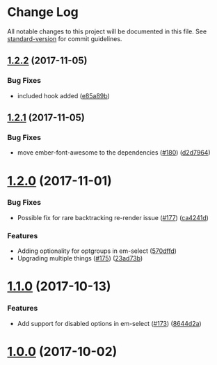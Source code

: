 # Change Log

All notable changes to this project will be documented in this file. See [standard-version](https://github.com/conventional-changelog/standard-version) for commit guidelines.

<a name="1.2.2"></a>
## [1.2.2](https://github.com/piceaTech/ember-rapid-forms/compare/v1.2.1...v1.2.2) (2017-11-05)


### Bug Fixes

* included hook added ([e85a89b](https://github.com/piceaTech/ember-rapid-forms/commit/e85a89b))



<a name="1.2.1"></a>
## [1.2.1](https://github.com/piceaTech/ember-rapid-forms/compare/v1.2.0...v1.2.1) (2017-11-05)


### Bug Fixes

* move ember-font-awesome to the dependencies ([#180](https://github.com/piceaTech/ember-rapid-forms/issues/180)) ([d2d7964](https://github.com/piceaTech/ember-rapid-forms/commit/d2d7964))



<a name="1.2.0"></a>
# [1.2.0](https://github.com/piceaTech/ember-rapid-forms/compare/v1.1.0...v1.2.0) (2017-11-01)


### Bug Fixes

* Possible fix for rare backtracking re-render issue ([#177](https://github.com/piceaTech/ember-rapid-forms/issues/177)) ([ca4241d](https://github.com/piceaTech/ember-rapid-forms/commit/ca4241d))


### Features

* Adding optionality for optgroups in em-select ([570dffd](https://github.com/piceaTech/ember-rapid-forms/commit/570dffd))
* Upgrading multiple things ([#175](https://github.com/piceaTech/ember-rapid-forms/issues/175)) ([23ad73b](https://github.com/piceaTech/ember-rapid-forms/commit/23ad73b))



<a name="1.1.0"></a>
# [1.1.0](https://github.com/piceaTech/ember-rapid-forms/compare/v1.0.0...v1.1.0) (2017-10-13)


### Features

* Add support for disabled options in em-select ([#173](https://github.com/piceaTech/ember-rapid-forms/issues/173)) ([8644d2a](https://github.com/piceaTech/ember-rapid-forms/commit/8644d2a))



<a name="1.0.0"></a>
# [1.0.0](https://github.com/piceaTech/ember-rapid-forms/compare/v1.0.0-beta14...v1.0.0) (2017-10-02)
